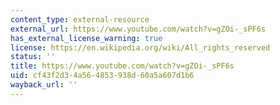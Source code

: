 ```yaml
---
content_type: external-resource
external_url: https://www.youtube.com/watch?v=gZOi-_sPF6s
has_external_license_warning: true
license: https://en.wikipedia.org/wiki/All_rights_reserved
status: ''
title: https://www.youtube.com/watch?v=gZOi-_sPF6s
uid: cf43f2d3-4a56-4853-938d-60a5a607d1b6
wayback_url: ''
---
```

